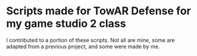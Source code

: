 # Scripts made for TowAR Defense for my game studio 2 class
I contributed to a portion of these scripts. Not all are mine, some are adapted from a previous project, and some were made by me.

